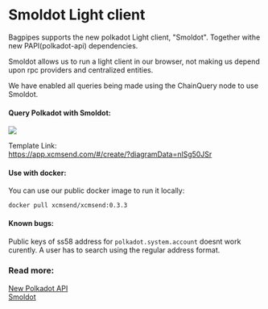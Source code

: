 # Smoldot Light client    


Bagpipes supports the new polkadot Light client, "Smoldot". Together withe new PAPI(polkadot-api) dependencies.  

Smoldot allows us to run a light client in our browser, not making us depend upon rpc providers and centralized entities.   


We have enabled all queries being made using the ChainQuery node to use Smoldot.    

 

#### Query Polkadot with Smoldot:   
![](/img/smoldotpoc.png)     
    
Template Link:   
https://app.xcmsend.com/#/create/?diagramData=nlSg50JSr   


#### Use with docker:   
You can use our public docker image to run it locally:    
```shell
docker pull xcmsend/xcmsend:0.3.3
```


#### Known bugs:   
Public keys of ss58 address for `polkadot.system.account` doesnt work curently. A user has to search using the regular address format.  




### Read more:   
[New Polkadot API](https://papi.how/)    
[Smoldot](https://github.com/smol-dot/smoldot)  
